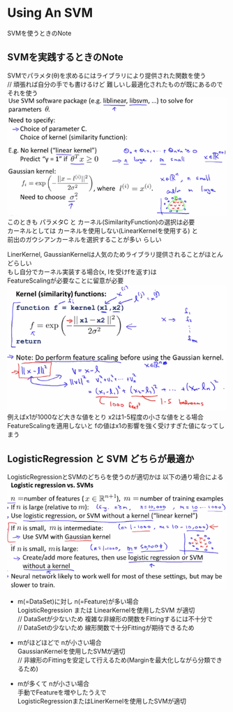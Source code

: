 # Using An SVM
SVMを使うときのNote  

## SVMを実践するときのNote
SVMでパラメタ(θ)を求めるにはライブラリにより提供された関数を使う  
// 頑張れば自分の手でも書けるけど 難しいし最適化されたものが既にあるのでそれを使う  
<img src="../../img/07_06_solve_theta_on_svm.png" >  
このときも パラメタC と カーネル(SimilarityFunction)の選択は必要  
カーネルとしては カーネルを使用しない(LinearKernelを使用する) と    
前出のガウシアンカーネルを選択することが多い らしい  

LinerKernel, GaussianKernelは人気のためライブラリ提供されることがほとんどらしい  
もし自分でカーネル実装する場合(x, lを受けfを返す)は  
FeatureScalingが必要なことに留意が必要  
<img src="../../img/07_06_kernel_functions.png" >  
例えばx1が1000など大きな値をとり x2は1-5程度の小さな値をとる場合  
FeatureScalingを適用しないと fの値はx1の影響を強く受けすぎた値になってしまう  


## LogisticRegression と SVM どちらが最適か
LogisticRegressionとSVMのどちらを使うのが適切かは 以下の通り場合による
<img src="../../img/07_06_logistic_regression_vs_svms.png" >  

* m(=DataSet)に対し n(=Feature)が多い場合  
  LogisticRegression または LinearKernelを使用したSVM が適切  
  // DataSetが少ないため 複雑な非線形の関数をFittingするには不十分で  
  // DataSetの少ないため 線形関数で十分Fittingが期待できるため  

* mがほどほどで nが小さい場合  
  GaussianKernelを使用したSVMが適切  
  // 非線形のFittingを安定して行えるため(Marginを最大化しながら分類できるため)  

* mが多くて nが小さい場合  
  手動でFeatureを増やしたうえで  
  LogisticRegressionまたはLinerKernelを使用したSVMが適切  
